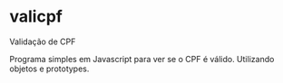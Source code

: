 # valicpf
Validação de CPF

Programa simples em Javascript para ver se o CPF é válido. Utilizando objetos e prototypes. 
